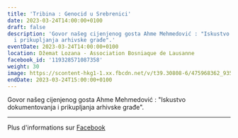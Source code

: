 ```yaml
---
title: 'Tribina : Genocid u Srebrenici'
date: 2023-03-24T14:00:00+0100
draft: false
description: 'Govor našeg cijenjenog gosta Ahme Mehmedović : "Iskustvo dokumentovanja
  i prikupljanja arhivske građe".'
eventDate: 2023-03-24T14:00:00+0100
location: Džemat Lozana - Association Bosniaque de Lausanne
facebook_id: '119328571087358'
weight: 30
image: https://scontent-hkg1-1.xx.fbcdn.net/v/t39.30808-6/475968362_935496025377664_1254503329331924344_n.jpg?_nc_cat=109&ccb=1-7&_nc_sid=9e60e4&_nc_ohc=IFsGSjKtWzAQ7kNvwHt9sS-&_nc_oc=AdmrunmyDcici9CvW_wcQ--zhCsR9jp7MsR0yTEyTXDHudGaxjJixmTpmVbO3dLg4RA&_nc_zt=23&_nc_ht=scontent-hkg1-1.xx&edm=ABTKTjYEAAAA&_nc_gid=uZwTJ5eOQBpZiWvRFTF58Q&oh=00_AfJ0EDQ8LFTxwNrGmj3boXYkfE-8EhHmjaVF8TpsBV8g6w&oe=683C4147
endDate: 2023-03-24T15:00:00+0100
---
```


Govor našeg cijenjenog gosta Ahme Mehmedović : "Iskustvo dokumentovanja i prikupljanja arhivske građe".

---

Plus d'informations sur [Facebook](https://facebook.com/events/119328571087358)